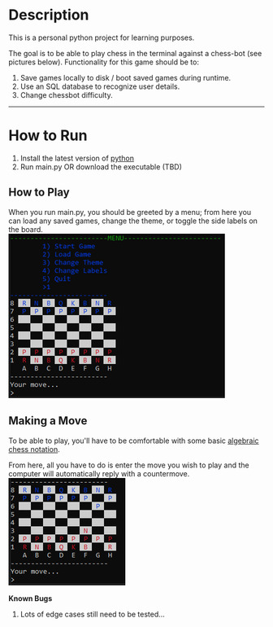 # Description 
This is a personal python project for learning purposes. 

The goal is to be able to play chess in the terminal against a chess-bot (see pictures below). Functionality for this game should be to:
1. Save games locally to disk / boot saved games during runtime.
2. Use an SQL database to recognize user details.
3. Change chessbot difficulty.  

---

# How to Run
1. Install the latest version of [python](https://www.python.org/downloads/) 
2. Run main.py OR download the executable (TBD)  


## How to Play
When you run main.py, you should be greeted by a menu; from here you can load any saved games, change the theme, or toggle the side labels on the board.  
![screenshot of the game](images/game_example_img.PNG)

## Making a Move
To be able to play, you'll have to be comfortable with some basic [algebraic chess notation](https://en.wikipedia.org/wiki/Algebraic_notation_(chess)).

From here, all you have to do is enter the move you wish to play and the computer will automatically reply with a countermove.
![screenshot of the game after a move has been played](images/game_example_img2.png)



**Known Bugs**
1. Lots of edge cases still need to be tested...


